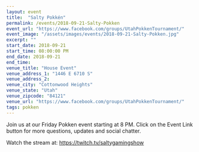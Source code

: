 ```yaml
---
layout: event
title:  "Salty Pokkén"
permalink: /events/2018-09-21-Salty-Pokken
event_url: "https://www.facebook.com/groups/UtahPokkenTournament/"
event_image: "/assets/images/events/2018-09-21-Salty-Pokken.jpg"
excerpt: ""
start_date: 2018-09-21
start_time: 08:00:00 PM
end_date: 2018-09-21
end_time: 
venue_title: "House Event"
venue_address_1: "1446 E 6710 S"
venue_address_2:
venue_city: "Cottonwood Heights"
venue_state: "Utah"
venue_zipcode: "84121"
venue_url: "https://www.facebook.com/groups/UtahPokkenTournament/"
tags: pokken
---
```


Join us at our Friday Pokken event starting at 8 PM. Click on the Event Link button for more questions, updates and social chatter.

Watch the stream at: https://twitch.tv/saltygamingshow